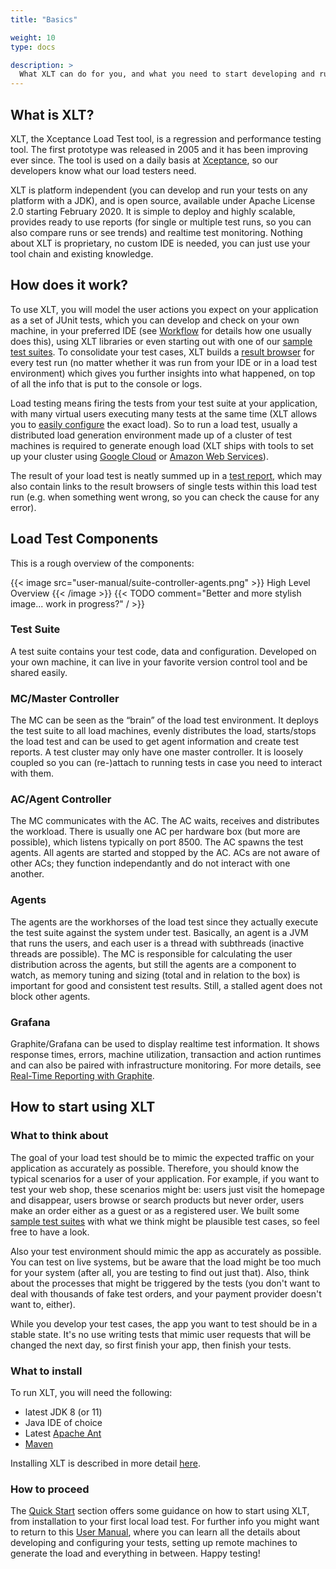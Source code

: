```yaml
---
title: "Basics"

weight: 10
type: docs

description: >
  What XLT can do for you, and what you need to start developing and running a load test suite.
---
```


## What is XLT?
XLT, the Xceptance Load Test tool, is a regression and performance testing tool. The first prototype was released in 2005 and it has been improving ever since. The tool is used on a daily basis at <a href="https://xceptance.com" target="_blank">Xceptance</a>, so our developers know what our load testers need.

XLT is platform independent (you can develop and run your tests on any platform with a JDK), and is open source, available under Apache License 2.0 starting February 2020. It is simple to deploy and highly scalable, provides ready to use reports (for single or multiple test runs, so you can also compare runs or see trends) and realtime test monitoring. Nothing about XLT is proprietary, no custom IDE is needed, you can just use your tool chain and existing knowledge.

## How does it work?
To use XLT, you will model the user actions you expect on your application as a set of JUnit tests, which you can develop and check on your own machine, in your preferred IDE (see [Workflow](../050-workflow) for details how one usually does this), using XLT libraries or even starting out with one of our [sample test suites](../../test-suites/). To consolidate your test cases, XLT builds a [result browser](../440-result-browser/) for every test run (no matter whether it was run from your IDE or in a load test environment) which gives you further insights into what happened, on top of all the info that is put to the console or logs. 

Load testing means firing the tests from your test suite at your application, with many virtual users executing many tests at the same time (XLT allows you to [easily configure](../470-load-configuration) the exact load). So to run a load test, usually a distributed load generation environment made up of a cluster of test machines is required to generate enough load (XLT ships with tools to set up your cluster using [Google Cloud](../../advanced/060-cloud-setup/#google-cloud-gc) or [Amazon Web Services](../../advanced/060-cloud-setup/#amazon-web-services-aws)).

The result of your load test is neatly summed up in a [test report](../530-reports), which may also contain links to the result browsers of single tests within this load test run (e.g. when something went wrong, so you can check the cause for any error). 

## Load Test Components

This is a rough overview of the components:

{{< image src="user-manual/suite-controller-agents.png" >}}
High Level Overview
{{< /image >}}
{{< TODO comment="Better and more stylish image... work in progress?" / >}}

### Test Suite
A test suite contains your test code, data and configuration. Developed on your own machine, it can live in your favorite version control tool and be shared easily.

### MC/Master Controller
The MC can be seen as the “brain” of the load test environment. It deploys the test suite to all load machines, evenly distributes the load, starts/stops the load test and can be used to get agent information and create test reports. A test cluster may only have one master controller. It is loosely coupled so you can (re-)attach to running tests in case you need to interact with them.

### AC/Agent Controller
The MC communicates with the AC. The AC waits, receives and distributes the workload. There is usually one AC per hardware box (but more are possible), which listens typically on port 8500. The AC spawns the test agents. All agents are started and stopped by the AC. ACs are not aware of other ACs; they function independantly and do not interact with one another.

### Agents
The agents are the workhorses of the load test since they actually execute the test suite against the system under test. Basically, an agent is a JVM that runs the users, and each user is a thread with subthreads (inactive threads are possible). The MC is responsible for calculating the user distribution across the agents, but still the agents are a component to watch, as memory tuning and sizing (total and in relation to the box) is important for good and consistent test results. Still, a stalled agent does not block other agents.

### Grafana
Graphite/Grafana can be used to display realtime test information. It shows response times, errors, machine utilization, transaction and action runtimes and can also be paired with infrastructure monitoring. For more details, see [Real-Time Reporting with Graphite](../../advanced/100-real-time-monitoring/).

## How to start using XLT

### What to think about
The goal of your load test should be to mimic the expected traffic on your application as accurately as possible. Therefore, you should know the typical scenarios for a user of your application. For example, if you want to test your web shop, these scenarios might be: users just visit the homepage and disappear, users browse or search products but never order, users make an order either as a guest or as a registered user. We built some [sample test suites](../../test-suites) with what we think might be plausible test cases, so feel free to have a look.

Also your test environment should mimic the app as accurately as possible. You can test on live systems, but be aware that the load might be too much for your system (after all, you are testing to find out just that). Also, think about the processes that might be triggered by the tests (you don't want to deal with thousands of fake test orders, and your payment provider doesn't want to, either).

While you develop your test cases, the app you want to test should be in a stable state. It's no use writing tests that mimic user requests that will be changed the next day, so first finish your app, then finish your tests.

### What to install
To run XLT, you will need the following:
* latest JDK 8 (or 11)
* Java IDE of choice
* Latest <a href="https://ant.apache.org/" target="_blank">Apache Ant</a>
* <a href="https://maven.apache.org/" target="_blank">Maven</a>

Installing XLT is described in more detail [here](../040-installation).

### How to proceed
The [Quick Start](../../quick-start) section offers some guidance on how to start using XLT, from installation to your first local load test. For further info you might want to return to this [User Manual](../050-workflow), where you can learn all the details about developing and configuring your tests, setting up remote machines to generate the load and everything in between. Happy testing!
